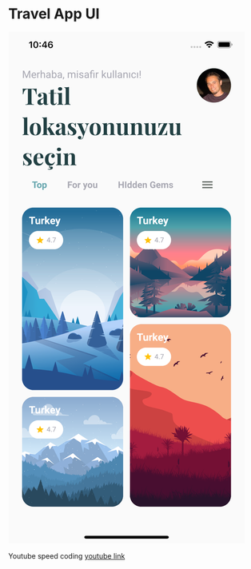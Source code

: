 # Travel App UI

 ![screen shot](ScreenShot-1.png)

Youtube speed coding
[youtube link](https://youtu.be/yD0R3imbtbA)
